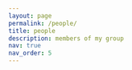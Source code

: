 ```yaml
---
layout: page
permalink: /people/
title: people
description: members of my group
nav: true
nav_order: 5
---
```





